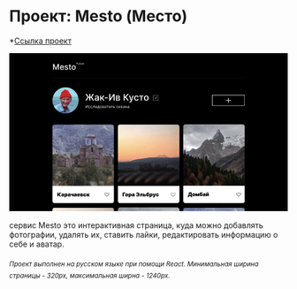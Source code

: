 # Проект: Mesto (Место)
*[Ссылка проект](https://AnastasiiaKunstman.github.io/mesto-react)

![Путешествие по России](./src/images/mesto.png)


сервиc Mesto это интерактивная страница, куда можно добавлять фотографии, удалять их, ставить лайки, редактировать информацию о себе и аватар.

<sub>*Проект выполнен на русском языке при помощи React. Минимальная ширина страницы - 320px, максимальная ширна - 1240px.*</sub>